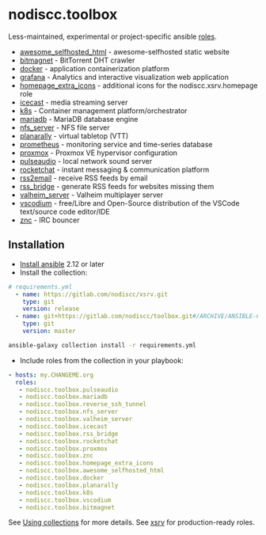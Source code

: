 # nodiscc.toolbox

Less-maintained, experimental or project-specific ansible [roles](roles/).

<!--BEGIN ROLES LIST-->
- [awesome_selfhosted_html](roles/awesome_selfhosted_html) - awesome-selfhosted static website
- [bitmagnet](roles/bitmagnet) - BitTorrent DHT crawler
- [docker](roles/docker) - application containerization platform
- [grafana](roles/grafana) - Analytics and interactive visualization web application
- [homepage_extra_icons](roles/homepage_extra_icons) - additional icons for the nodiscc.xsrv.homepage role
- [icecast](roles/icecast) - media streaming server
- [k8s](roles/k8s) - Container management platform/orchestrator
- [mariadb](roles/mariadb) - MariaDB database engine
- [nfs_server](roles/nfs_server) - NFS file server
- [planarally](roles/planarally) - virtual tabletop (VTT)
- [prometheus](roles/prometheus) - monitoring service and time-series database
- [proxmox](roles/proxmox) - Proxmox VE hypervisor configuration
- [pulseaudio](roles/pulseaudio) - local network sound server
- [rocketchat](roles/rocketchat) - instant messaging & communication platform
- [rss2email](roles/rss2email) - receive RSS feeds by email
- [rss_bridge](roles/rss_bridge) - generate RSS feeds for websites missing them
- [valheim_server](roles/valheim_server) - Valheim multiplayer server
- [vscodium](roles/vscodium) - free/Libre and Open-Source distribution of the VSCode text/source code editor/IDE
- [znc](roles/znc) - IRC bouncer
<!--END ROLES LIST-->

## Installation

- [Install ansible](https://docs.ansible.com/ansible/latest/installation_guide/intro_installation.html) 2.12 or later
- Install the collection:

```yaml
# requirements.yml
  - name: https://gitlab.com/nodiscc/xsrv.git
    type: git
    version: release
  - name: git+https://gitlab.com/nodiscc/toolbox.git#/ARCHIVE/ANSIBLE-COLLECTION/ # collection from a directory in a git repository
    type: git
    version: master
```

```bash
ansible-galaxy collection install -r requirements.yml
```

- Include roles from the collection in your playbook:

```yaml
- hosts: my.CHANGEME.org
  roles:
   - nodiscc.toolbox.pulseaudio
   - nodiscc.toolbox.mariadb
   - nodiscc.toolbox.reverse_ssh_tunnel
   - nodiscc.toolbox.nfs_server
   - nodiscc.toolbox.valheim_server
   - nodiscc.toolbox.icecast
   - nodiscc.toolbox.rss_bridge
   - nodiscc.toolbox.rocketchat
   - nodiscc.toolbox.proxmox
   - nodiscc.toolbox.znc
   - nodiscc.toolbox.homepage_extra_icons
   - nodiscc.toolbox.awesome_selfhosted_html
   - nodiscc.toolbox.docker
   - nodiscc.toolbox.planarally
   - nodiscc.toolbox.k8s
   - nodiscc.toolbox.vscodium
   - nodiscc.toolbox.bitmagnet
```

See [Using collections](https://docs.ansible.com/ansible/latest/user_guide/collections_using.html) for more details.
See [xsrv](https://xsrv.readthedocs.io/) for production-ready roles.
